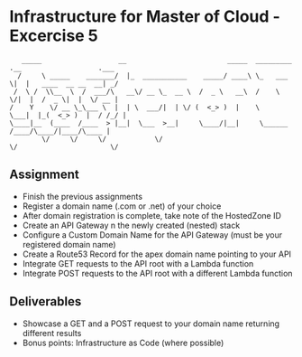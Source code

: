 # Infrastructure for Master of Cloud - Excercise 5

```
   _____                   __                         _____  _________ .__                   .___
  /     \ _____    _______/  |_  ___________    _____/ ____\ \_   ___ \|  |   ____  __ __  __| _/
 /  \ /  \\__  \  /  ___/\   __\/ __ \_  __ \  /  _ \   __\  /    \  \/|  |  /  _ \|  |  \/ __ | 
/    Y    \/ __ \_\___ \  |  | \  ___/|  | \/ (  <_> )  |    \     \___|  |_(  <_> )  |  / /_/ | 
\____|__  (____  /____  > |__|  \___  >__|     \____/|__|     \______  /____/\____/|____/\____ | 
        \/     \/     \/            \/                               \/                       \/ 
```

## Assignment

- Finish the previous assignments
- Register a domain name (.com or .net) of your choice
- After domain registration is complete, take note of the HostedZone ID
- Create an API Gateway n the newly created (nested) stack
- Configure a Custom Domain Name for the API Gateway (must be your registered domain name)
- Create a Route53 Record for the apex domain name pointing to your API
- Integrate GET requests to the API root with a Lambda function
- Integrate POST requests to the API root with a different Lambda function

## Deliverables

- Showcase a GET and a POST request to your domain name returning different results
- Bonus points: Infrastructure as Code (where possible)

